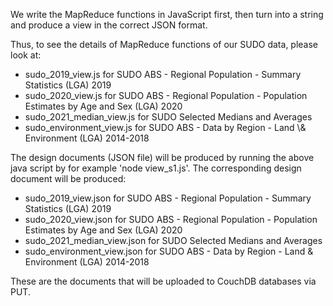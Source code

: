 We write the MapReduce functions in JavaScript first, then turn into a string and produce a view in the correct JSON format.

Thus, to see the details of MapReduce functions of our SUDO data, please look at:
- sudo_2019_view.js for SUDO ABS - Regional Population - Summary Statistics (LGA) 2019 
- sudo_2020_view.js for SUDO ABS - Regional Population - Population Estimates by Age and Sex (LGA) 2020
- sudo_2021_median_view.js for SUDO Selected Medians and Averages
- sudo_environment_view.js for SUDO ABS - Data by Region - Land \\& Environment (LGA) 2014-2018

The design documents (JSON file) will be produced by running the above java script by for example 'node view_s1.js'. The corresponding design document will be produced:

- sudo_2019_view.json for SUDO ABS - Regional Population - Summary Statistics (LGA) 2019 
- sudo_2020_view.json for SUDO ABS - Regional Population - Population Estimates by Age and Sex (LGA) 2020
- sudo_2021_median_view.json for SUDO Selected Medians and Averages
- sudo_environment_view.json for SUDO ABS - Data by Region - Land & Environment (LGA) 2014-2018

These are the documents that will be uploaded to CouchDB databases via PUT.
